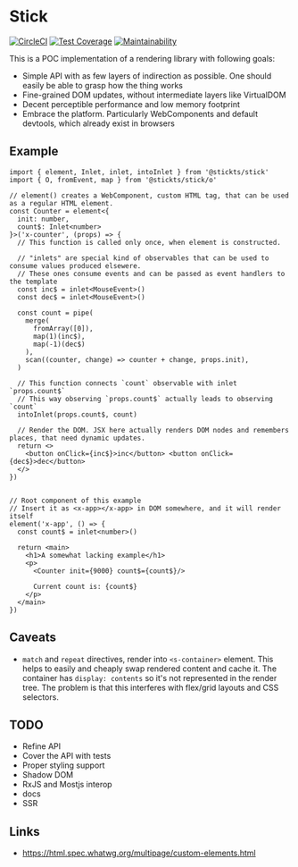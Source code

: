 # Stick

[![CircleCI](https://circleci.com/gh/dcbrwn/stick/tree/dev.svg?style=svg)](https://circleci.com/gh/dcbrwn/stick/tree/dev)
[![Test Coverage](https://api.codeclimate.com/v1/badges/d56309aed4f0a8657ed5/test_coverage)](https://codeclimate.com/github/dcbrwn/stick/test_coverage)
[![Maintainability](https://api.codeclimate.com/v1/badges/d56309aed4f0a8657ed5/maintainability)](https://codeclimate.com/github/dcbrwn/stick/maintainability)

This is a POC implementation of a rendering library with following goals:
- Simple API with as few layers of indirection as possible. One should easily be able to grasp how the thing works
- Fine-grained DOM updates, without intermediate layers like VirtualDOM
- Decent perceptible performance and low memory footprint
- Embrace the platform. Particularly WebComponents and default devtools, which already exist in browsers

## Example

```tsx
import { element, Inlet, inlet, intoInlet } from '@stickts/stick'
import { O, fromEvent, map } from '@stickts/stick/o'

// element() creates a WebComponent, custom HTML tag, that can be used as a regular HTML element.
const Counter = element<{
  init: number,
  count$: Inlet<number>
}>('x-counter', (props) => {
  // This function is called only once, when element is constructed.

  // "inlets" are special kind of observables that can be used to consume values produced elsewere.
  // These ones consume events and can be passed as event handlers to the template
  const inc$ = inlet<MouseEvent>()
  const dec$ = inlet<MouseEvent>()

  const count = pipe(
    merge(
      fromArray([0]),
      map(1)(inc$),
      map(-1)(dec$)
    ),
    scan((counter, change) => counter + change, props.init),
  )

  // This function connects `count` observable with inlet `props.count$`
  // This way observing `props.count$` actually leads to observing `count`
  intoInlet(props.count$, count)

  // Render the DOM. JSX here actually renders DOM nodes and remembers places, that need dynamic updates.
  return <>
    <button onClick={inc$}>inc</button> <button onClick={dec$}>dec</button>
  </>
})


// Root component of this example
// Insert it as <x-app></x-app> in DOM somewhere, and it will render itself
element('x-app', () => {
  const count$ = inlet<number>()

  return <main>
    <h1>A somewhat lacking example</h1>
    <p>
      <Counter init={9000} count$={count$}/>

      Current count is: {count$}
    </p>
  </main>
})
```

## Caveats

- `match` and `repeat` directives, render into `<s-container>` element. This helps to easily and cheaply swap rendered content and cache it. The container has `display: contents` so it's not represented in the render tree. The problem is that this interferes with flex/grid layouts and CSS selectors.

## TODO

- Refine API
- Cover the API with tests
- Proper styling support
- Shadow DOM
- RxJS and Mostjs interop
- docs
- SSR

## Links

- https://html.spec.whatwg.org/multipage/custom-elements.html
